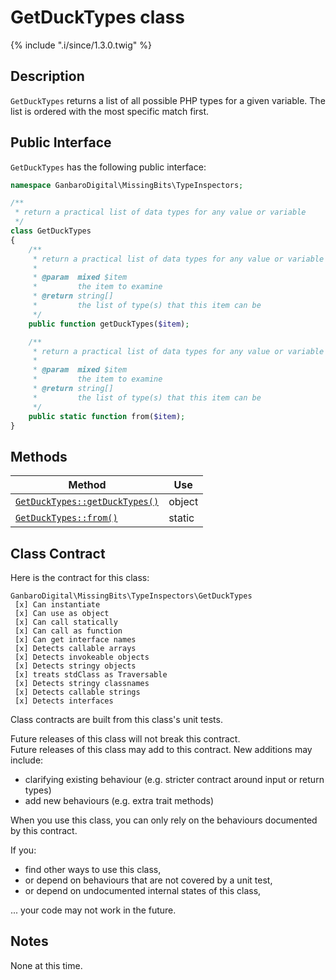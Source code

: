 # GetDuckTypes class

{% include ".i/since/1.3.0.twig" %}

## Description

`GetDuckTypes` returns a list of all possible PHP types for a given variable. The list is ordered with the most specific match first.

## Public Interface

`GetDuckTypes` has the following public interface:

```php
namespace GanbaroDigital\MissingBits\TypeInspectors;

/**
 * return a practical list of data types for any value or variable
 */
class GetDuckTypes
{
    /**
     * return a practical list of data types for any value or variable
     *
     * @param  mixed $item
     *         the item to examine
     * @return string[]
     *         the list of type(s) that this item can be
     */
    public function getDuckTypes($item);

    /**
     * return a practical list of data types for any value or variable
     *
     * @param  mixed $item
     *         the item to examine
     * @return string[]
     *         the list of type(s) that this item can be
     */
    public static function from($item);
}
```

## Methods

Method | Use
-------|----
[`GetDuckTypes::getDuckTypes()`](GetDuckTypes.getDuckTypes.html) | object
[`GetDuckTypes::from()`](GetDuckTypes.from.html) | static

## Class Contract

Here is the contract for this class:

    GanbaroDigital\MissingBits\TypeInspectors\GetDuckTypes
     [x] Can instantiate
     [x] Can use as object
     [x] Can call statically
     [x] Can call as function
     [x] Can get interface names
     [x] Detects callable arrays
     [x] Detects invokeable objects
     [x] Detects stringy objects
     [x] treats stdClass as Traversable
     [x] Detects stringy classnames
     [x] Detects callable strings
     [x] Detects interfaces

Class contracts are built from this class's unit tests.

<div class="callout success">
Future releases of this class will not break this contract.
</div>

<div class="callout info" markdown="1">
Future releases of this class may add to this contract. New additions may include:

* clarifying existing behaviour (e.g. stricter contract around input or return types)
* add new behaviours (e.g. extra trait methods)
</div>

<div class="callout warning" markdown="1">
When you use this class, you can only rely on the behaviours documented by this contract.

If you:

* find other ways to use this class,
* or depend on behaviours that are not covered by a unit test,
* or depend on undocumented internal states of this class,

... your code may not work in the future.
</div>

## Notes

None at this time.
